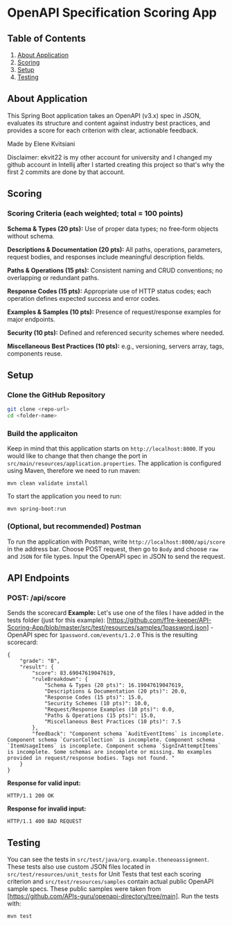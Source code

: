 # OpenAPI Specification Scoring App

## Table of Contents
1. [About Application](#about-application)
2. [Scoring](#scoring)
3. [Setup](#setup)
4. [Testing](#testing)

## About Application
This Spring Boot application takes an OpenAPI (v3.x) spec in JSON, evaluates its structure and content against industry best practices, and provides a score for each criterion with clear, actionable feedback. 

Made by Elene Kvitsiani

Disclaimer: ekvit22 is my other account for university and I changed my github account in Intellij after I started creating this project so that's why the first 2 commits are done by that account.

## Scoring
### Scoring Criteria (each weighted; total = 100 points)

**Schema & Types (20 pts):** Use of proper data types; no free‑form objects without schema.

**Descriptions & Documentation (20 pts):** All paths, operations, parameters, request bodies, and responses include meaningful description fields.

**Paths & Operations (15 pts):** Consistent naming and CRUD conventions; no overlapping or redundant paths.

**Response Codes (15 pts):** Appropriate use of HTTP status codes; each operation defines expected success and error codes.

**Examples & Samples (10 pts):** Presence of request/response examples for major endpoints.

**Security (10 pts):** Defined and referenced security schemes where needed.

**Miscellaneous Best Practices (10 pts):** e.g., versioning, servers array, tags, components reuse.

## Setup

### Clone the GitHub Repository
```bash
git clone <repo-url>
cd <folder-name>
```
### Build the applicaiton
Keep in mind that this application starts on `http://localhost:8000`. If you would like to change that then change the port in `src/main/resources/application.properties`.
The application is configured using Maven, therefore we need to run maven:
```
mvn clean validate install
```
To start the application you need to run:
```
mvn spring-boot:run
```
### (Optional, but recommended) Postman
To run the application with Postman, write `http://localhost:8000/api/score` in the address bar. Choose POST request, then go to `Body` and choose `raw` and `JSON` for file types.
Input the OpenAPI spec in JSON to send the request.

## **API Endpoints**
### POST: /api/score
Sends the scorecard
**Example:**
Let's use one of the files I have added in the tests folder (just for this example): [https://github.com/f1re-keeper/API-Scoring-App/blob/master/src/test/resources/samples/1password.json] - OpenAPI spec for `1password.com/events/1.2.0`
This is the resulting scorecard:
```
{
    "grade": "B",
    "result": {
        "score": 83.69047619047619,
        "ruleBreakdown": {
            "Schema & Types (20 pts)": 16.19047619047619,
            "Descriptions & Documentation (20 pts)": 20.0,
            "Response Codes (15 pts)": 15.0,
            "Security Schemes (10 pts)": 10.0,
            "Request/Response Examples (10 pts)": 0.0,
            "Paths & Operations (15 pts)": 15.0,
            "Miscellaneous Best Practices (10 pts)": 7.5
        },
        "feedback": "Component schema `AuditEventItems` is incomplete. Component schema `CursorCollection` is incomplete. Component schema `ItemUsageItems` is incomplete. Component schema `SignInAttemptItems` is incomplete. Some schemas are incomplete or missing. No examples provided in request/response bodies. Tags not found. "
    }
}
```
**Response for valid input:**
```
HTTP/1.1 200 OK
```
**Response for invalid input:**
```
HTTP/1.1 400 BAD REQUEST
```

## Testing
You can see the tests in `src/test/java/org.example.theneoassignment`. These tests also use custom JSON files located in `src/test/resources/unit_tests` for Unit Tests that test each scoring criterion and `src/test/resources/samples` contain actual public OpenAPI sample specs. These public samples were taken from [https://github.com/APIs-guru/openapi-directory/tree/main]. Run the tests with:
```
mvn test
```
